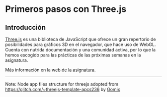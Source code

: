 # Primeros pasos con Three.js

## Introducción

[Three.js](https://threejs.org/) es una biblioteca de JavaScript que ofrece un gran repertorio de posibilidades para gráficos 3D en el navegador, que hace uso de WebGL. Cuenta
con nutrida documentación y una comunidad activa, por lo que la hemos escogido para las prácticas de las próximas semanas en la asignatura.

Más información en la [web de la asignatura](https://github.com/otsedom/otsedom.github.io/blob/main/IG/README.md).

----------------------------
Note: Node app files structure for threejs adopted from https://glitch.com/~threejs-template-apcs236 by [Gomix](https://gomix.com/about)

